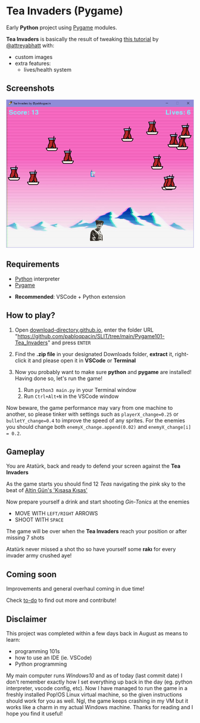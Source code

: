 # Tea Invaders (Pygame)


Early **Python** project using [Pygame](https://www.pygame.org/wiki/about) modules.

**Tea Invaders** is basically the result of tweaking [this tutorial](https://youtu.be/FfWpgLFMI7w) by [@attreyabhatt](https://github.com/attreyabhatt) with:
- custom images
- extra features:
  - lives/health system

## Screenshots
<img src="/Pygame101-Tea_Invaders/images/game-screenshot.PNG" alt="screenshot" width="700"/>


## Requirements
- [Python](https://python.org) interpreter 
- [Pygame](https://www.pygame.org/wiki/GettingStarted)

[//]: <> (in Linux enter `sudo apt-get install python3-pygame`)
- **Recommended**: VSCode + Python extension

## How to play?
1. Open [download-directory.github.io](https://download-directory.github.io), enter the folder URL "https://github.com/pabloqpacin/SLIT/tree/main/Pygame101-Tea_Invaders" and press `ENTER` 
2. Find the **.zip file** in your designated Downloads folder, **extract** it, right-click it and please open it in **VSCode** or **Terminal** 
3. Now you probably want to make sure **python** and **pygame** are installed! Having done so, let's run the game!

   1. Run `python3 main.py` in your Terminal window
   2. Run `Ctrl+Alt+N` in the VSCode window



Now beware, the game performance may vary from one machine to another, so please tinker with settings such as `playerX_change=0.25` or `bulletY_change=0.4` to improve the speed of any sprites. For the enemies you should change both `enemyX_change.append(0.02)` and `enemyX_change[i] = 0.2`.



## Gameplay

You are Atatürk, back and ready to defend your screen against the **Tea Invaders**

As the game starts you should find 12 *Teas* navigating the pink sky to the beat of [Altin Gün's 'Kısasa Kısas'](https://youtu.be/eXuGAOV0JH0)

Now prepare yourself a drink and start shooting *Gin-Tonics* at the enemies

- MOVE WITH `LEFT/RIGHT` ARROWS
- SHOOT WITH `SPACE`

The game will be over when the **Tea Invaders** reach your position or after missing 7 shots

Atatürk never missed a shot tho so have yourself some **rakı** for every invader army crushed aye!


## Coming soon

Improvements and general overhaul coming in due time!

Check [to-do](/Pygame101-Tea_Invaders/to-do.md) to find out more and contribute!



## Disclaimer

This project was completed within a few days back in August as means to learn:
  - programming 101s
  - how to use an IDE (ie. VSCode)
  - Python programming

My main computer runs *Windows10* and as of today (last commit date) I don't remember exactly how I set everything up back in the day (eg. python interpreter, vscode config, etc). Now I have managed to run the game in a freshly installed Pop!OS Linux virtual machine, so the given instructions should work for you as well. Ngl, the game keeps crashing in my VM but it works like a charm in my actual Windows machine. Thanks for reading and I hope you find it useful!


